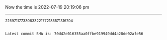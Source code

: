 Now the time is 2022-07-19 20:19:06 pm

---

<small>225971177330833221772185571316704</small>

```txt

Latest commit SHA is: 70d42e016355aa0ffbe919949dd4a28de02afe56
```
